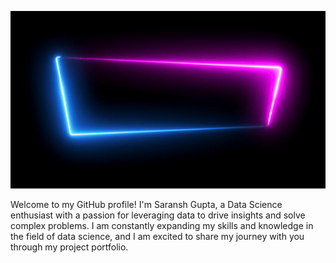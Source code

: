 ![Video Title](https://github.com/SaranshGupta180/SaranshGupta180/blob/main/SaranshGupta.gif)

Welcome to my GitHub profile! I'm Saransh Gupta, a Data Science enthusiast with a passion for leveraging data to drive insights and solve complex problems. I am constantly expanding my skills and knowledge in the field of data science, and I am excited to share my journey with you through my project portfolio.
